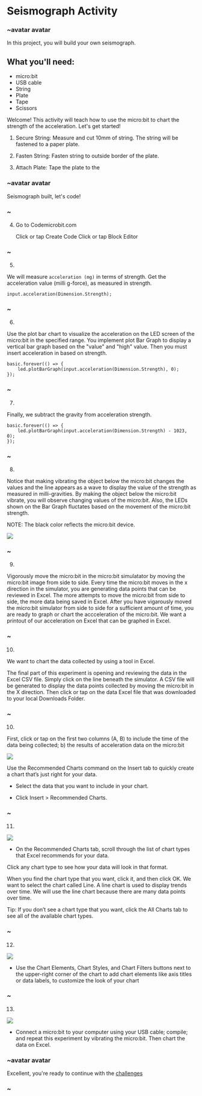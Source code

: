 # Seismograph Activity 

### ~avatar avatar

In this project, you will build your own seismograph. 

## What you'll need: 

* micro:bit 
* USB cable
* String
* Plate 
* Tape 
* Scissors

Welcome! This activity will teach how to use the micro:bit to chart the strength of the acceleration. Let's get started!

1. Secure String: Measure and cut 10mm of string. The string will be fastened to a paper plate.  

2. Fasten String: Fasten string to outside border of the plate.  

3. Attach Plate: Tape the plate to the 

### ~avatar avatar

Seismograph built, let's code! 

### ~

4. Go to Codemicrobit.com

    Click or tap Create Code
    Click or tap Block Editor
    
### ~

5. 

We will measure `acceleration (mg)` in terms of strength. Get the acceleration value (milli g-force), as measured in strength.

```blocks
input.acceleration(Dimension.Strength);
```

### ~

6. 

Use the plot bar chart to visualize the acceleration on the LED screen of the micro:bit in the specified range. You implement plot Bar Graph to display a vertical bar graph based on the "value" and "high" value. Then you must insert acceleration in based on strength. 

```blocks
basic.forever(() => {
    led.plotBarGraph(input.acceleration(Dimension.Strength), 0);
});

```

### ~

7. 

Finally, we subtract the gravity from acceleration strength. 

```blocks
basic.forever(() => {
    led.plotBarGraph(input.acceleration(Dimension.Strength) - 1023, 0);
});

```

### ~

8. 

Notice that making vibrating the object below the micro:bit changes the values and the line appears as a wave to display the value of the strength as measured in milli-gravities. By making the object below the micro:bit vibrate, you will observe changing values of the micro:bit. Also, the LEDs shown on the Bar Graph fluctates based on the movement of the micro:bit strength. 

NOTE: The black color reflects the micro:bit device. 

![](/static/mb/data4.png)


### ~

9. 
 
Vigorously move the micro:bit in the micro:bit simulatator by moving the micro:bit image from side to side. Every time the micro:bit moves in the x direction in the simulator,  you are generating data points that can be reviewed in Excel. The more attempts to move the micro:bit from side to side, the more data being saved in Excel. After you have vigarously moved the micro:bit simulator from side to side for a sufficient amount of time, you are ready to graph or chart the accceleration of the micro:bit. We want a printout of our acceleration on Excel that can be graphed in Excel. 


### ~

10. 

We want to chart the data collected by using a tool in Excel. 

The final part of this experiment is opening and reviewing the data in the Excel CSV file. Simply click on the line beneath the simulator. A CSV file will be generated to display the data points collected by moving the micro:bit in the X direction. Then click or tap on the data Excel file that was downloaded to your local Downloads Folder. 


### ~

10. 


First, click or tap on the first two columns (A, B) to  include the time of the data being collected; b) the results of acceleration data on the micro:bit  

![](/static/mb/data7.png)

Use the Recommended Charts command on the Insert tab to quickly create a chart that’s just right for your data.

* Select the data that you want to include in your chart.

* Click Insert > Recommended Charts.

### ~

11. 


![](/static/mb/chart1.png)

* On the Recommended Charts tab, scroll through the list of chart types that Excel recommends for your data.

Click any chart type to see how your data will look in that format. 

When you find the chart type that you want, click it, and then click OK. We want to select the chart called Line. A line chart is used to display trends over time. We will use the line chart because there are many data points over time. 

Tip: If you don’t see a chart type that you want, click the All Charts tab to see all of the available chart types.

### ~

12. 

![](/static/mb/chart_title.png)

* Use the Chart Elements, Chart Styles, and Chart Filters buttons next to the upper-right corner of the chart to add chart elements like axis titles or data labels, to customize the look of your chart

### ~

13. 

![](/static/mb/elements_styles_filters.png)

* Connect a micro:bit to your computer using your USB cable; compile; and repeat this experiment by vibrating the micro:bit. Then chart the data on Excel. 

### ~avatar avatar

Excellent, you're ready to continue with the [challenges](/lessons/seismograph/challenge)

### ~

